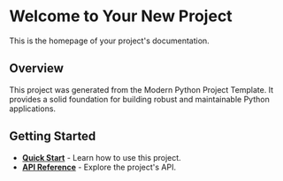 # Welcome to Your New Project

This is the homepage of your project's documentation.

## Overview

This project was generated from the Modern Python Project Template. It provides a solid foundation for building robust and maintainable Python applications.

## Getting Started

- **[Quick Start](getting-started.md)** - Learn how to use this project.
- **[API Reference](api-reference/core.md)** - Explore the project's API.
